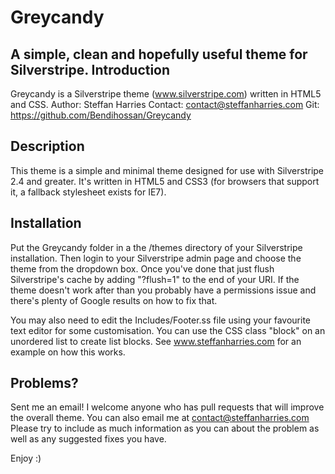 Greycandy
=============
A simple, clean and hopefully useful theme for Silverstripe.
Introduction
-------------
 Greycandy is a Silverstripe theme (www.silverstripe.com) written in HTML5 and CSS.
 Author: Steffan Harries
 Contact: contact@steffanharries.com
 Git: https://github.com/Bendihossan/Greycandy 

Description
-------------
This theme is a simple and minimal theme designed for use with Silverstripe 2.4 and greater.  It's written in HTML5 and CSS3 (for browsers that support it, a fallback stylesheet exists for IE7). 

Installation
-------------
Put the Greycandy folder in a the /themes directory of your Silverstripe installation. Then login to your Silverstripe admin page and choose the theme from the dropdown box. Once you've done that just flush Silverstripe's cache by adding "?flush=1" to the end of your URI. If the theme doesn't work after than you probably have a permissions issue and there's plenty of Google results on how to fix that.

You may also need to edit the Includes/Footer.ss file using your favourite text editor for some customisation. You can use the CSS class "block" on an unordered list to create list blocks. See www.steffanharries.com for an example on how this works.

Problems?
-------------
Sent me an email! I welcome anyone who has pull requests that will improve the overall theme. You can also email me at contact@steffanharries.com Please try to include as much information as you can about the problem as well as any suggested fixes you have.


Enjoy :)